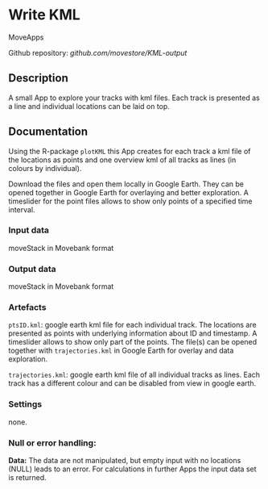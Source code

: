 # Write KML

MoveApps

Github repository: *github.com/movestore/KML-output*

## Description
A small App to explore your tracks with kml files. Each track is presented as a line and individual locations can be laid on top.

## Documentation
Using the R-package `plotKML` this App creates for each track a kml file of the locations as points and one overview kml of all tracks as lines (in colours by individual).

Download the files and open them locally in Google Earth. They can be opened together in Google Earth for overlaying and better exploration. A timeslider for the point files allows to show only points of a specified time interval.

### Input data
moveStack in Movebank format

### Output data
moveStack in Movebank format

### Artefacts
`ptsID.kml`: google earth kml file for each individual track. The locations are presented as points with underlying information about ID and timestamp. A timeslider allows to show only part of the points. The file(s) can be opened together with `trajectories.kml` in Google Earth for overlay and data exploration.

`trajectories.kml`: google earth kml file of all individual tracks as lines. Each track has a different colour and can be disabled from view in google earth.

### Settings 
none.

### Null or error handling:
**Data:** The data are not manipulated, but empty input with no locations (NULL) leads to an error. For calculations in further Apps the input data set is returned.
